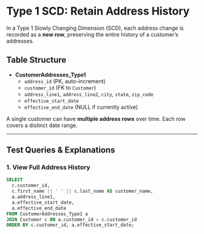 # Type 1 SCD: Retain Address History

In a Type 1 Slowly Changing Dimension (SCD), each address change is recorded as a **new row**, preserving the entire history of a customer’s addresses.

## Table Structure

- **CustomerAddresses_Type1**
  - `address_id` (PK, auto-increment) 
  - `customer_id` (FK to `Customer`)
  - `address_line1`, `address_line2`, `city`, `state`, `zip_code`
  - `effective_start_date`
  - `effective_end_date` (NULL if currently active)

A single customer can have **multiple address rows** over time. Each row covers a distinct date range.

---

## Test Queries & Explanations

### 1. View Full Address History
```sql
SELECT 
  c.customer_id,
  c.first_name || ' ' || c.last_name AS customer_name,
  a.address_line1,
  a.effective_start_date,
  a.effective_end_date
FROM CustomerAddresses_Type1 a
JOIN Customer c ON a.customer_id = c.customer_id
ORDER BY c.customer_id, a.effective_start_date;
